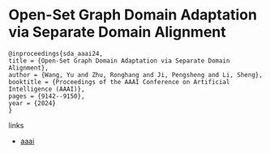# Open-Set Graph Domain Adaptation via Separate Domain Alignment

```
@inproceedings{sda_aaai24,
title = {Open-Set Graph Domain Adaptation via Separate Domain Alignment},
author = {Wang, Yu and Zhu, Ronghang and Ji, Pengsheng and Li, Sheng},
booktitle = {Proceedings of the AAAI Conference on Artificial Intelligence (AAAI)},
pages = {9142--9150},
year = {2024}
}
```

links
- [aaai](https://ojs.aaai.org/index.php/AAAI/article/view/28765)
